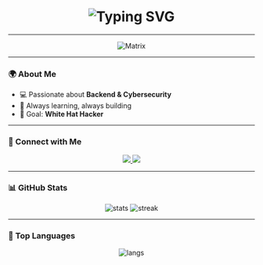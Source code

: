 <h1 align="center">
  <img src="https://readme-typing-svg.herokuapp.com?font=Fira+Code&weight=600&size=30&duration=3000&pause=1000&color=00FF00&center=true&vCenter=true&width=500&lines=Qudratillo+Tolipjonov;Python+Backend+Developer;Cybersecurity+Enthusiast" alt="Typing SVG" />
</h1>

---

<div align="center">
  
![Matrix](https://github.com/MatrixTM/MHDDoS/raw/main/files/matrix.gif)

</div>

---

### 🌍 About Me
- 💻 Passionate about **Backend & Cybersecurity**
- 🚀 Always learning, always building  
- 🎯 Goal: **White Hat Hacker**

---

### 🔗 Connect with Me  
<p align="center">
  <a href="https://github.com/tolipjonovqudratillo0423">
    <img src="https://img.shields.io/badge/GitHub-000?style=for-the-badge&logo=github&logoColor=white" />
  </a>
  <a href="https://www.linkedin.com/in/qudratillo-tolipjonov-a943ba381">
    <img src="https://img.shields.io/badge/LinkedIn-0077B5?style=for-the-badge&logo=linkedin&logoColor=white" />
  </a>
</p>

---

### 📊 GitHub Stats
<div align="center">
  <img src="https://github-readme-stats.vercel.app/api?username=tolipjonovqudratillo0423&show_icons=true&theme=tokyonight" alt="stats" />
  <img src="https://github-readme-streak-stats.herokuapp.com/?user=tolipjonovqudratillo0423&theme=tokyonight" alt="streak" />
</div>

---

### 🚀 Top Languages
<div align="center">
  <img src="https://github-readme-stats.vercel.app/api/top-langs/?username=tolipjonovqudratillo0423&layout=compact&theme=tokyonight" alt="langs" />
</div>
